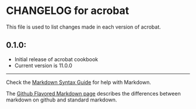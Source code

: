 # CHANGELOG for acrobat

This file is used to list changes made in each version of acrobat.

## 0.1.0:

* Initial release of acrobat cookbook
* Current version is 11.0.0

- - - 
Check the [Markdown Syntax Guide](http://daringfireball.net/projects/markdown/syntax) for help with Markdown.

The [Github Flavored Markdown page](http://github.github.com/github-flavored-markdown/) describes the differences between markdown on github and standard markdown.
